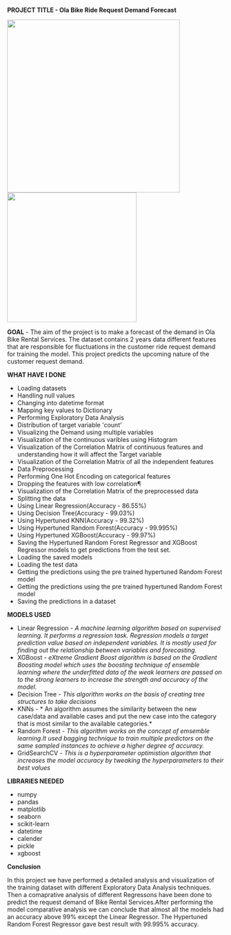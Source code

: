**PROJECT TITLE - Ola Bike Ride Request Demand Forecast**
        
<img src = "https://github.com/Soumayan-pal01/Hands-on-ML-Basic-to-Advance-/blob/master/Ola%20Bike%20Ride%20Request%20Demand%20Forecast/Images/project_viz2.png" width="400">

<img src = "https://github.com/Soumayan-pal01/Hands-on-ML-Basic-to-Advance-/blob/master/Ola%20Bike%20Ride%20Request%20Demand%20Forecast/Images/project_viz1.png" width="300">

**GOAL** - The aim of the project is to make a forecast of the demand in Ola Bike Rental Services. The dataset contains 2 years data different features that are responsible for fluctuations in the customer ride request demand for training the model. This project predicts the upcoming nature of the customer request demand.

**WHAT HAVE I DONE**
- Loading datasets
- Handling null values
- Changing into datetime format
- Mapping key values to Dictionary
- Performing Exploratory Data Analysis
- Distribution of target variable 'count'
- Visualizing the Demand using multiple variables
- Visualization of the continuous varibles using Histogram
- Visualization of the Correlation Matrix of continuous features and understanding how it will affect the Target variable
- Visualization of the Correlation Matrix of all the independent features
- Data Preprocessing
- Performing One Hot Encoding on categorical features
- Dropping the features with low correlation¶
- Visualization of the Correlation Matrix of the preprocessed data
- Splitting the data
- Using Linear Regression(Accuracy - 86.55%)
- Using Decision Tree(Accuracy - 99.03%)
- Using Hypertuned KNN(Accuracy - 99.32%)
- Using Hypertuned Random Forest(Accuracy - 99.995%)
- Using Hypertuned XGBoost(Accuracy - 99.97%)
- Saving the Hypertuned Random Forest Regressor and XGBoost Regressor models to get predictions from the test set.
- Loading the saved models
- Loading the test data
- Getting the predictions using the pre trained hypertuned Random Forest model
- Getting the predictions using the pre trained hypertuned Random Forest model
- Saving the predictions in a dataset


**MODELS USED**
- Linear Regression - *A machine learning algorithm based on supervised learning. It performs a regression task. Regression models a target prediction value based on independent variables. It is mostly used for finding out the relationship between variables and forecasting.*
- XGBoost - *eXtreme Gradient Boost algorithm is based on the Gradient Boosting model which uses the boosting technique of ensemble learning where the underfitted data of the weak learners are passed on to the strong learners to increase the strength and accuracy of the model.*
- Decision Tree - *This algorithm works on the basis of creating tree structures to take decisions*
- KNNs - * An algorithm assumes the similarity between the new case/data and available cases and put the new case into the category that is most similar to the available categories.*
- Random Forest - *This algorithm works on the concept of emsemble learning.It used bagging technique to train multiple predictors on the same sampled instances to achieve a higher degree of accuracy.*
- GridSearchCV - *This is a hyperparameter optimistion algorithm that increases the model accuracy by tweaking the hyperparameters to their best values*


**LIBRARIES NEEDED**
- numpy
- pandas
- matplotlib
- seaborn
- scikit-learn
- datetime
- calender
- pickle
- xgboost


**Conclusion**

In this project we have performed a detailed analysis and visualization of the training dataset with different Exploratory Data Analysis techniques. Then a comaprative analysis of different Regressons have been done to predict the request demand of Bike Rental Services.After performing the model comparative analysis we can conclude that almost all the models had an accuracy above 99% except the Linear Regressor. The Hypertuned Random Forest Regressor gave best result with 99.995% accuracy.  

